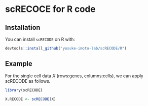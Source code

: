 # scRECOCE for R code

## Installation

You can install `scRECODE` on R with:

``` r
devtools::install_github("yusuke-imoto-lab/scRECODE/R")
```


## Example
For the single cell data *X* (rows:genes, columns:cells), we can apply scRECODE as follows. 


``` r
library(scRECODE)

X.RECODE <- scRECODE(X)
```
